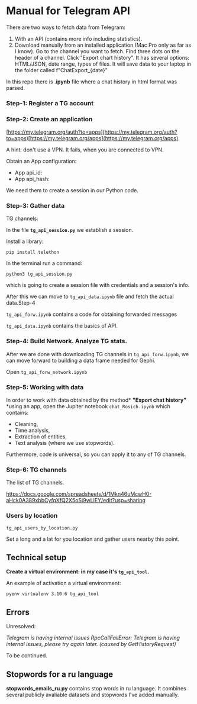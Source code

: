 
# Manual for Telegram API

There are two ways to fetch data from Telegram:

1. With an API (contains more info including statistics).
2. Download manually from an installed application (Mac Pro only as far as I know). Go to the channel you want to fetch. Find three dots on the header of a channel. Click "Export chart history". It has several options: HTML/JSON, date range, types of files. It will save data to your laptop in the folder called f"ChatExport_{date}"

In this repo there is .**ipynb** file where a chat history in html format was parsed.

### Step-1: Register a TG account

[](https://github.com/Okssana/telegram-api#step-1-register-a-tg-account)

### Step-2: Create an application

[https://my.telegram.org/auth?to=apps](https://my.telegram.org/auth?to=apps)[https://my.telegram.org/apps](https://my.telegram.org/apps)

A hint: don't use a VPN. It fails, when you are connected to VPN.

Obtain an App configuration:

* App api_id:
* App api_hash:

We need them to create a session in our Python code.

### Step-3: Gather data

TG channels:

In the file **`tg_api_session.py`** we establish a session.

Install a library:

```
pip install telethon
```

In the terminal run a command:

```
python3 tg_api_session.py
```

which is going to create a session file with credentials and a session's info.

After this we can move to `tg_api_data.ipynb` file and fetch the actual data.Step-4

`tg_api_forw.ipynb`  contains a code for obtaining forwarded messages

`tg_api_data.ipynb` contains the basics of API.

### Step-4: Build Network. Analyze TG stats. 

After we are done with downloading TG channels in `tg_api_forw.ipynb`, we can move forward to building a data frame needed for Gephi. 

Open `tg_api_forw_network.ipynb`

### Step-5: Working with data

In order to work with data obtained by the method* **"Export chat history"** *using an app, open the Jupiter notebook `chat_Rosich.ipynb` which contains:

* Cleaning,
* Time analysis,
* Extraction of entities,
* Text analysis (where we use stopwords).

Furthermore, code is universal, so you can apply it to any of TG channels.

### Step-6: TG channels

The list of TG channels.

https://docs.google.com/spreadsheets/d/1Mkn46uMcwH0-aHck0A389xbbCyfqXfQ2X5oSi9wLlEY/edit?usp=sharing


### Users by location

`tg_api_users_by_location.py`

Set a long and a lat for you location and gather users nearby this point. 

## **Technical setup**

**Create a virtual environment: in my case it's  `tg_api_tool. `**

An example of activation a virtual environment:

```
pyenv virtualenv 3.10.6 tg_api_tool
```

## Errors

Unresolved:

*Telegram is having internal issues RpcCallFailError: Telegram is having internal issues, please try again later. (caused by GetHistoryRequest)*



To be continued.

## Stopwords for a ru language

**stopwords_emails_ru**.**py** contains stop words in ru language. It combines several publicly avaliable datasets and stopwords I've added manually.
